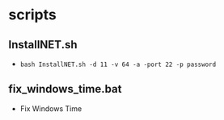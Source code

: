 # scripts

## InstallNET.sh

- `bash InstallNET.sh -d 11 -v 64 -a -port 22 -p password`

## fix_windows_time.bat

- Fix Windows Time
